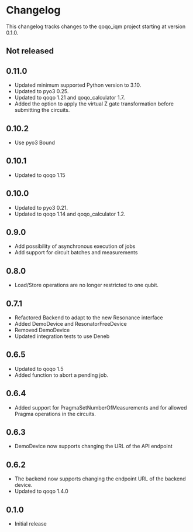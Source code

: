 # Changelog

This changelog tracks changes to the qoqo_iqm project starting at version 0.1.0.

## Not released

## 0.11.0

* Updated minimum supported Python version to 3.10.
* Updated to pyo3 0.25.
* Updated to qoqo 1.21 and qoqo_calculator 1.7.
* Added the option to apply the virtual Z gate transformation before submitting the circuits.

## 0.10.2

* Use pyo3 Bound

## 0.10.1

* Updated to qoqo 1.15

## 0.10.0

* Updated to pyo3 0.21.
* Updated to qoqo 1.14 and qoqo_calculator 1.2.

## 0.9.0

* Add possibility of asynchronous execution of jobs
* Add support for circuit batches and measurements

## 0.8.0

* Load/Store operations are no longer restricted to one qubit.

## 0.7.1

* Refactored Backend to adapt to the new Resonance interface
* Added DemoDevice and ResonatorFreeDevice
* Removed DemoDevice
* Updated integration tests to use Deneb

## 0.6.5

* Updated to qoqo 1.5
* Added function to abort a pending job. 

## 0.6.4

* Added support for PragmaSetNumberOfMeasurements and for allowed Pragma operations in the circuits.

## 0.6.3

* DemoDevice now supports changing the URL of the API endpoint

## 0.6.2

* The backend now supports changing the endpoint URL of the backend device.
* Updated to qoqo 1.4.0

## 0.1.0

* Initial release
